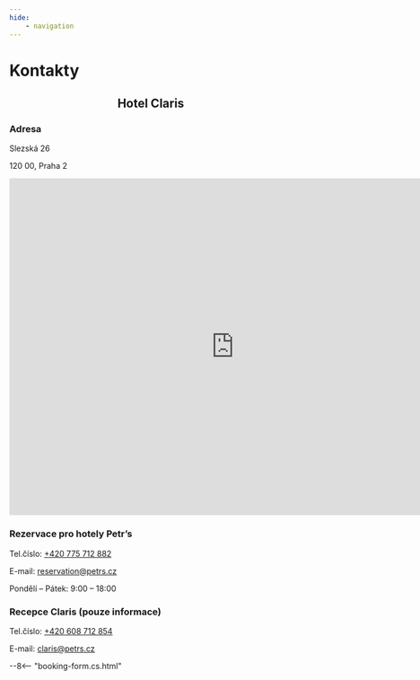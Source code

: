 ```yaml
---
hide:
    - navigation
---
```


# **Kontakty**

<h2 style="text-align: center; font-weight: bold;">Hotel Claris</h2>

### **Adresa**
<div class="info-text">
<p>Slezská 26</p>
<p>120 00, Praha 2</p>
</div>

<div style="text-align: center;">
<iframe src="https://www.google.com/maps/embed?pb=!1m14!1m8!1m3!1d2560.5437319809503!2d14.442531!3d50.076106!3m2!1i1024!2i768!4f13.1!3m3!1m2!1s0x470b948502bf1527%3A0x3658327a1e32ff9c!2sHotel%20Claris!5e0!3m2!1scs!2sit!4v1753373685135!5m2!1scs!2sit" width="800" height="600" style="border:0;" allowfullscreen="" loading="lazy" referrerpolicy="no-referrer-when-downgrade"></iframe>
</div>

### **Rezervace pro hotely Petr’s**

<div class="info-text">
<p>Tel.číslo: <a href="tel:+420775712882">+420 775 712 882</a></p>
<p>E-mail: <a href="mailto:reservation@petrs.cz">reservation@petrs.cz</a></p>
<p>Pondělí – Pátek:  9:00 – 18:00</p>
</div>

### **Recepce Claris (pouze informace)**
<div class="info-text">
<p>Tel.číslo: <a href="tel:+420608712854">+420 608 712 854</a></p>
<p>E-mail: <a href="mailto:claris@petrs.cz">claris@petrs.cz</a></p>
</div>

--8<-- "booking-form.cs.html"

